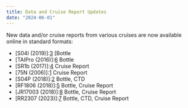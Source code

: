 ```yaml
---
title: Data and Cruise Report Updates
date: "2024-06-01"
---
```


New data and/or cruise reports from various cruises are now available online in standard formats:
- [S04I (2019)]:[3] [Bottle
- [TAIPro (2016)]:[6] Bottle
- [SR1b (2017)]:[4] Cruise Report
- [75N (2006)]:[1] Cruise Report
- [S04P (2018)]:[2] Bottle, CTD
- [RF1806 (2018)]:[5] Bottle, Cruise Report
- [JR17003 (2018)]:[8] Bottle, Cruise Report
- [RR2307 (2023)]:[7] Bottle, CTD, Cruise Report

[1]: /cruise/58GS20060721
[2]: /cruise/320620180309
[3]: /cruise/490S20190121
[4]: /cruise/74JC20171121
[5]: /cruise/49UP20180806
[6]: /cruise/29AJ20160818
[7]: /cruise/33RR20230629
[8]: /cruise/74JC20180126
